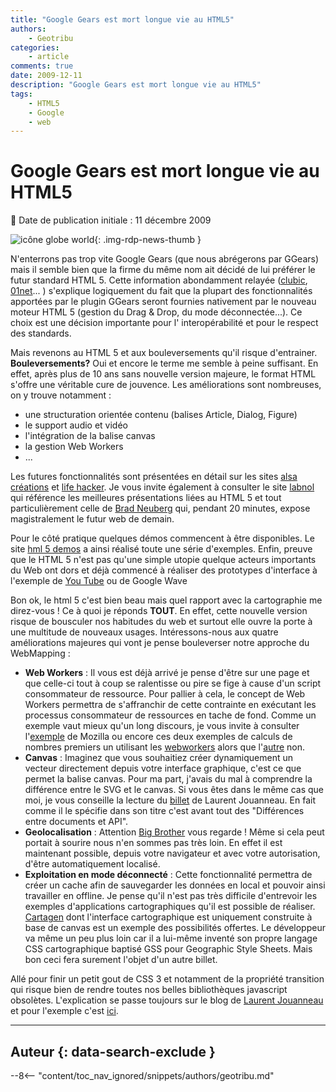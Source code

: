 ```yaml
---
title: "Google Gears est mort longue vie au HTML5"
authors:
    - Geotribu
categories:
    - article
comments: true
date: 2009-12-11
description: "Google Gears est mort longue vie au HTML5"
tags:
    - HTML5
    - Google
    - web
---
```


# Google Gears est mort longue vie au HTML5

:calendar: Date de publication initiale : 11 décembre 2009

![icône globe world](https://cdn.geotribu.fr/img/internal/icons-rdp-news/world.png "icône globe générique"){: .img-rdp-news-thumb }

N'enterrons pas trop vite Google Gears (que nous abrégerons par GGears) mais il semble bien que la firme du même nom ait décidé de lui préférer le futur standard HTML 5. Cette information abondamment relayée ([clubic](http://www.clubic.com/actualite-313674-google-abandonne-gears-html.html), [01net](http://pro.01net.com/editorial/509349/google-delaisse-gears-au-profit-d-html-5/)... ) s'explique logiquement du fait que la plupart des fonctionnalités apportées par le plugin GGears seront fournies nativement par le nouveau moteur HTML 5 (gestion du Drag & Drop, du mode déconnectée...). Ce choix est une décision importante pour l' interopérabilité et pour le respect des standards.

Mais revenons au HTML 5 et aux bouleversements qu'il risque d'entrainer. **Bouleversements?** Oui et encore le terme me semble à peine suffisant. En effet, après plus de 10 ans sans nouvelle version majeure, le format HTML s'offre une véritable cure de jouvence. Les améliorations sont nombreuses, on y trouve notamment :

* une structuration orientée contenu (balises Article, Dialog, Figure)
* le support audio et vidéo
* l'intégration de la balise canvas
* la gestion Web Workers
* ...

Les futures fonctionnalités sont présentées en détail sur les sites [alsa créations](http://www.alsacreations.com/article/lire/750-HTML5-nouveautes.html) et [life hacker](http://lifehacker.com/5416100/how-html5-will-change-the-way-you-use-the-web?skyline=true&s=x). Je vous invite également à consulter le site [labnol](http://www.labnol.org/internet/html5-presentations/10587/) qui référence les meilleures présentations liées au HTML 5 et tout particulièrement celle de [Brad Neuberg](http://www.youtube.com/watch?v=siOHh0uzcuY) qui, pendant 20 minutes, expose magistralement le futur web de demain.

Pour le côté pratique quelques démos commencent à être disponibles. Le site [hml 5 demos](http://html5demos.com/) a ainsi réalisé toute une série d'exemples. Enfin, preuve que le HTML 5 n'est pas qu'une simple utopie quelque acteurs importants du Web ont dors et déjà commencé à réaliser des prototypes d'interface à l'exemple de [You Tube](http://www.youtube.com/html5) ou de Google Wave

Bon ok, le html 5 c'est bien beau mais quel rapport avec la cartographie me direz-vous ! Ce à quoi je réponds **TOUT**. En effet, cette nouvelle version risque de bousculer nos habitudes du web et surtout elle ouvre la porte à une multitude de nouveaux usages. Intéressons-nous aux quatre améliorations majeures qui vont je pense bouleverser notre approche du WebMapping :

* **Web Workers** : Il vous est déjà arrivé je pense d'être sur une page et que celle-ci tout à coup se ralentisse ou pire se fige à cause d'un script consommateur de ressource. Pour pallier à cela, le concept de Web Workers permettra de s'affranchir de cette contrainte en exécutant les processus consommateur de ressources en tache de fond. Comme un exemple vaut mieux qu'un long discours, je vous invite à consulter l'[exemple](http://people.mozilla.com/~prouget/demos/simulatedAnnealing/index.xhtml) de Mozilla ou encore ces deux exemples de calculs de nombres premiers un utilisant les [webworkers](http://htmlfive.appspot.com/static/primes-good.html) alors que l'[autre](http://htmlfive.appspot.com/static/primes-bad.html) non.
* **Canvas** : Imaginez que vous souhaitiez créer dynamiquement un vecteur directement depuis votre interface graphique, c'est ce que permet la balise canvas. Pour ma part, j'avais du mal à comprendre la différence entre le SVG et le canvas. Si vous êtes dans le même cas que moi, je vous conseille la lecture du [billet](http://ljouanneau.com/blog/post/2009/03/26/Differences-entre-documents-et-API) de Laurent Jouanneau. En fait comme il le spécifie dans son titre c'est avant tout des "Différences entre documents et API".
* **Geolocalisation** : Attention [Big Brother](https://fr.wikipedia.org/wiki/1984_(roman)) vous regarde ! Même si cela peut portait à sourire nous n'en sommes pas très loin. En effet il est maintenant possible, depuis votre navigateur et avec votre autorisation, d'être automatiquement localisé.
* **Exploitation en mode déconnecté** : Cette fonctionnalité permettra de créer un cache afin de sauvegarder les données en local et pouvoir ainsi travailler en offline.
Je pense qu'il n'est pas très difficile d'entrevoir les exemples d'applications cartographiques qu'il est possible de réaliser. [Cartagen](http://cartagen.org/) dont l'interface cartographique est uniquement construite à base de canvas est un exemple des possibilités offertes. Le développeur va même un peu plus loin car il a lui-même inventé son propre langage CSS cartographique baptisé GSS pour Geographic Style Sheets. Mais bon ceci fera surement l'objet d'un autre billet.

Allé pour finir un petit gout de CSS 3 et notamment de la propriété transition qui risque bien de rendre toutes nos belles bibliothèques javascript obsolètes. L'explication se passe toujours sur le blog de [Laurent Jouanneau](http://ljouanneau.com/blog/post/2009/10/16/Transitions-CSS) et pour l'exemple c'est [ici](http://ljouanneau.com/lab/css3/transitions/zmtransitions.html).

----

## Auteur {: data-search-exclude }

--8<-- "content/toc_nav_ignored/snippets/authors/geotribu.md"
